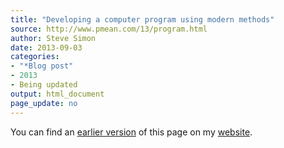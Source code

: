 ```yaml
---
title: "Developing a computer program using modern methods"
source: http://www.pmean.com/13/program.html
author: Steve Simon
date: 2013-09-03
categories:
- "*Blog post"
- 2013
- Being updated
output: html_document
page_update: no
---
```


You can find an [earlier version][sim1] of this page on my [website][sim2].

[sim1]: http://www.pmean.com/13/program.html
[sim2]: http://www.pmean.com
